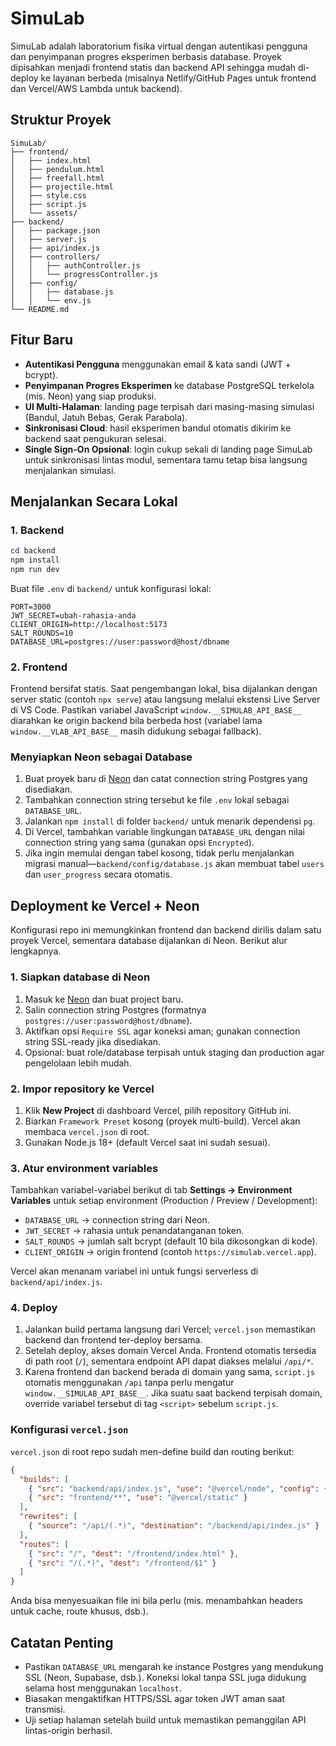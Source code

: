 # SimuLab

SimuLab adalah laboratorium fisika virtual dengan autentikasi pengguna dan penyimpanan progres eksperimen berbasis database. Proyek dipisahkan menjadi frontend statis dan backend API sehingga mudah di-deploy ke layanan berbeda (misalnya Netlify/GitHub Pages untuk frontend dan Vercel/AWS Lambda untuk backend).

## Struktur Proyek

```
SimuLab/
├── frontend/
│   ├── index.html
│   ├── pendulum.html
│   ├── freefall.html
│   ├── projectile.html
│   ├── style.css
│   ├── script.js
│   └── assets/
├── backend/
│   ├── package.json
│   ├── server.js
│   ├── api/index.js
│   ├── controllers/
│   │   ├── authController.js
│   │   └── progressController.js
│   ├── config/
│   │   ├── database.js
│   │   └── env.js
└── README.md
```

## Fitur Baru

- **Autentikasi Pengguna** menggunakan email & kata sandi (JWT + bcrypt).
- **Penyimpanan Progres Eksperimen** ke database PostgreSQL terkelola (mis. Neon) yang siap produksi.
- **UI Multi-Halaman**: landing page terpisah dari masing-masing simulasi (Bandul, Jatuh Bebas, Gerak Parabola).
- **Sinkronisasi Cloud**: hasil eksperimen bandul otomatis dikirim ke backend saat pengukuran selesai.
- **Single Sign-On Opsional**: login cukup sekali di landing page SimuLab untuk sinkronisasi lintas modul, sementara tamu tetap bisa langsung menjalankan simulasi.

## Menjalankan Secara Lokal

### 1. Backend

```powershell
cd backend
npm install
npm run dev
```

Buat file `.env` di `backend/` untuk konfigurasi lokal:

```
PORT=3000
JWT_SECRET=ubah-rahasia-anda
CLIENT_ORIGIN=http://localhost:5173
SALT_ROUNDS=10
DATABASE_URL=postgres://user:password@host/dbname
```

### 2. Frontend

Frontend bersifat statis. Saat pengembangan lokal, bisa dijalankan dengan server static (contoh `npx serve`) atau langsung melalui ekstensi Live Server di VS Code. Pastikan variabel JavaScript `window.__SIMULAB_API_BASE__` diarahkan ke origin backend bila berbeda host (variabel lama `window.__VLAB_API_BASE__` masih didukung sebagai fallback).

### Menyiapkan Neon sebagai Database

1. Buat proyek baru di [Neon](https://neon.tech) dan catat connection string Postgres yang disediakan.
2. Tambahkan connection string tersebut ke file `.env` lokal sebagai `DATABASE_URL`.
3. Jalankan `npm install` di folder `backend/` untuk menarik dependensi `pg`.
4. Di Vercel, tambahkan variable lingkungan `DATABASE_URL` dengan nilai connection string yang sama (gunakan opsi `Encrypted`).
5. Jika ingin memulai dengan tabel kosong, tidak perlu menjalankan migrasi manual—`backend/config/database.js` akan membuat tabel `users` dan `user_progress` secara otomatis.

## Deployment ke Vercel + Neon

Konfigurasi repo ini memungkinkan frontend dan backend dirilis dalam satu proyek Vercel, sementara database dijalankan di Neon. Berikut alur lengkapnya.

### 1. Siapkan database di Neon

1. Masuk ke [Neon](https://neon.tech) dan buat project baru.
2. Salin connection string Postgres (formatnya `postgres://user:password@host/dbname`).
3. Aktifkan opsi `Require SSL` agar koneksi aman; gunakan connection string SSL-ready jika disediakan.
4. Opsional: buat role/database terpisah untuk staging dan production agar pengelolaan lebih mudah.

### 2. Impor repository ke Vercel

1. Klik **New Project** di dashboard Vercel, pilih repository GitHub ini.
2. Biarkan `Framework Preset` kosong (proyek multi-build). Vercel akan membaca `vercel.json` di root.
3. Gunakan Node.js 18+ (default Vercel saat ini sudah sesuai).

### 3. Atur environment variables

Tambahkan variabel-variabel berikut di tab **Settings → Environment Variables** untuk setiap environment (Production / Preview / Development):

- `DATABASE_URL` → connection string dari Neon.
- `JWT_SECRET` → rahasia untuk penandatanganan token.
- `SALT_ROUNDS` → jumlah salt bcrypt (default 10 bila dikosongkan di kode).
- `CLIENT_ORIGIN` → origin frontend (contoh `https://simulab.vercel.app`).

Vercel akan menanam variabel ini untuk fungsi serverless di `backend/api/index.js`.

### 4. Deploy

1. Jalankan build pertama langsung dari Vercel; `vercel.json` memastikan backend dan frontend ter-deploy bersama.
2. Setelah deploy, akses domain Vercel Anda. Frontend otomatis tersedia di path root (`/`), sementara endpoint API dapat diakses melalui `/api/*`.
3. Karena frontend dan backend berada di domain yang sama, `script.js` otomatis menggunakan `/api` tanpa perlu mengatur `window.__SIMULAB_API_BASE__`. Jika suatu saat backend terpisah domain, override variabel tersebut di tag `<script>` sebelum `script.js`.

### Konfigurasi `vercel.json`

`vercel.json` di root repo sudah men-define build dan routing berikut:

```json
{
  "builds": [
    { "src": "backend/api/index.js", "use": "@vercel/node", "config": { "includeFiles": "backend/**" } },
    { "src": "frontend/**", "use": "@vercel/static" }
  ],
  "rewrites": [
    { "source": "/api/(.*)", "destination": "/backend/api/index.js" }
  ],
  "routes": [
    { "src": "/", "dest": "/frontend/index.html" },
    { "src": "/(.*)", "dest": "/frontend/$1" }
  ]
}
```

Anda bisa menyesuaikan file ini bila perlu (mis. menambahkan headers untuk cache, route khusus, dsb.).

## Catatan Penting

- Pastikan `DATABASE_URL` mengarah ke instance Postgres yang mendukung SSL (Neon, Supabase, dsb.). Koneksi lokal tanpa SSL juga didukung selama host menggunakan `localhost`.
- Biasakan mengaktifkan HTTPS/SSL agar token JWT aman saat transmisi.
- Uji setiap halaman setelah build untuk memastikan pemanggilan API lintas-origin berhasil.
